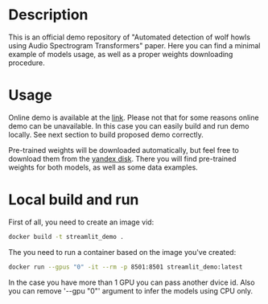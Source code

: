 # Description

This is an official demo repository of "Automated detection of wolf howls using Audio Spectrogram Transformers" paper.
Here you can find a minimal example of models usage, as well as a proper weights downloading procedure.

# Usage

Online demo is available at the [link](demo-wolf.ds-hub.ru/). Please not that for some reasons online demo can be unavailable. In this case you can easily build and run demo locally. See next section to build proposed demo correctly.

Pre-trained weights will be downloaded automatically, but feel free to download them from the [yandex disk](https://disk.yandex.ru/client/disk/Wolf%20howl%20detection).
There you will find pre-trained weights for both models, as well as some data examples.

# Local build and run

First of all, you need to create an image vid:

```bash
docker build -t streamlit_demo .
```

The you need to run a container based on the image you've created:

```bash
docker run --gpus "0" -it --rm -p 8501:8501 streamlit_demo:latest
```

In the case you have more than 1 GPU you can pass another dvice id. Also you can remove '--gpu "0"' argument to infer the models using CPU only.
